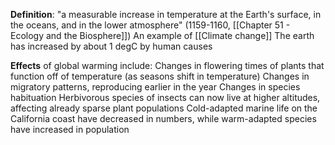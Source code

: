 **Definition**: "a measurable increase in temperature at the Earth's surface, in the oceans, and in the lower atmosphere" (1159-1160, [[Chapter 51 - Ecology and the Biosphere]])
An example of [[Climate change]]
The earth has increased by about 1 degC by human causes

**Effects** of global warming include:
	Changes in flowering times of plants that function off of temperature (as seasons shift in temperature)
	Changes in migratory patterns, reproducing earlier in the year
	Changes in species habituation
	Herbivorous species of insects can now live at higher altitudes, affecting already sparse plant populations
	Cold-adapted marine life on the California coast have decreased in numbers, while warm-adapted species have increased in population